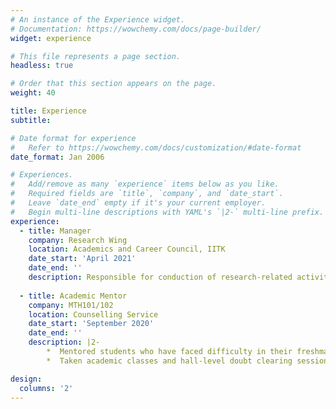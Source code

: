 ```yaml
---
# An instance of the Experience widget.
# Documentation: https://wowchemy.com/docs/page-builder/
widget: experience

# This file represents a page section.
headless: true

# Order that this section appears on the page.
weight: 40

title: Experience
subtitle:

# Date format for experience
#   Refer to https://wowchemy.com/docs/customization/#date-format
date_format: Jan 2006

# Experiences.
#   Add/remove as many `experience` items below as you like.
#   Required fields are `title`, `company`, and `date_start`.
#   Leave `date_end` empty if it's your current employer.
#   Begin multi-line descriptions with YAML's `|2-` multi-line prefix.
experience:
  - title: Manager
    company: Research Wing
    location: Academics and Career Council, IITK
    date_start: 'April 2021'
    date_end: ''
    description: Responsible for conduction of research-related activities to promote research interests in the student community
        
  - title: Academic Mentor
    company: MTH101/102
    location: Counselling Service
    date_start: 'September 2020'
    date_end: ''
    description: |2-
        *  Mentored students who have faced difficulty in their freshman year mathematics courses
        *  Taken academic classes and hall-level doubt clearing sessions for first years

design:
  columns: '2'
---
```

